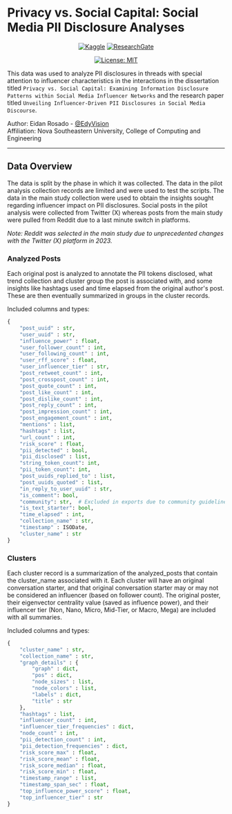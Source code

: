 # Privacy vs. Social Capital: Social Media PII Disclosure Analyses

<div align='center'>

[![Kaggle](https://img.shields.io/badge/Kaggle-035a7d?style=for-the-badge&logo=kaggle&logoColor=white)](https://www.kaggle.com/code/edyvision/social-media-pii-disclosure-analyses-reddit/)
[![ResearchGate](https://img.shields.io/badge/ResearchGate-00CCBB?style=for-the-badge&logo=ResearchGate&logoColor=white)](https://www.researchgate.net/profile/Eidan-Rosado)

[![License: MIT](https://img.shields.io/badge/License-MIT-yellow.svg)](https://opensource.org/licenses/MIT)


</div>

This data was used to analyze PII disclosures in threads with special attention to influencer characteristics in the interactions in the dissertation titled `Privacy vs. Social Capital: Examining Information Disclosure Patterns within Social Media Influencer Networks` and the research paper titled `Unveiling Influencer-Driven PII Disclosures in Social Media Discourse`.

Author: Eidan Rosado - [@EdyVision](https://github.com/EdyVision)  <br/>
Affiliation: Nova Southeastern University, College of Computing and Engineering

---

## Data Overview
The data is split by the phase in which it was collected. The data in the pilot analysis collection records are limited and were used to test the scripts. The data in the main study collection were used to obtain the insights sought regarding influencer impact on PII disclosures. Social posts in the pilot analysis were collected from Twitter (X) whereas posts from the main study were pulled from Reddit due to a last minute switch in platforms.

<em>
Note: Reddit was selected in the  main study due to unprecedented changes with the Twitter (X) platform in 2023.
</em>

### Analyzed Posts
Each original post is analyzed to annotate the PII tokens disclosed, what trend collection and cluster group the post is associated with, and some insights like hashtags used and time elapsed from the original author's post. These are then eventually summarized in groups in the cluster records.

Included columns and types:

```python
{
    "post_uuid" : str,
    "user_uuid" : str,
    "influence_power" : float,
    "user_follower_count" : int,
    "user_following_count" : int,
    "user_rff_score" : float,
    "user_influencer_tier" : str,
    "post_retweet_count" : int,
    "post_crosspost_count" : int,
    "post_quote_count" : int,
    "post_like_count" : int,
    "post_dislike_count" : int,
    "post_reply_count" : int,
    "post_impression_count" : int,
    "post_engagement_count" : int,
    "mentions" : list,
    "hashtags" : list,
    "url_count" : int,
    "risk_score" : float,
    "pii_detected" : bool,
    "pii_disclosed" : list,
    "string_token_count": int,
    "pii_token_count": int,
    "post_uuids_replied_to" : list,
    "post_uuids_quoted" : list,
    "in_reply_to_user_uuid" : str,
    "is_comment": bool,
    "community": str,  # Excluded in exports due to community guidelines
    "is_text_starter": bool,
    "time_elapsed" : int,
    "collection_name" : str,
    "timestamp" : ISODate,
    "cluster_name" : str
}
```

### Clusters
Each cluster record is a summarization of the analyzed_posts that contain the cluster_name associated with it. Each cluster will have an original conversation starter, and that original conversation starter may or may not be considered an influencer (based on follower count). The original poster, their eigenvector centrality value (saved as influence power), and their influencer tier (Non, Nano, Micro, Mid-Tier, or Macro, Mega) are included with all summaries.

Included columns and types:

```python
{
    "cluster_name" : str,
    "collection_name" : str,
    "graph_details" : {
        "graph" : dict,
        "pos" : dict,
        "node_sizes" : list,
        "node_colors" : list,
        "labels" : dict,
        "title" : str
    },
    "hashtags" : list,
    "influencer_count" : int,
    "influencer_tier_frequencies" : dict,
    "node_count" : int,
    "pii_detection_count" : int,
    "pii_detection_frequencies" : dict,
    "risk_score_max" : float,
    "risk_score_mean" : float,
    "risk_score_median" : float,
    "risk_score_min" : float,
    "timestamp_range" : list,
    "timestamp_span_sec" : float,
    "top_influence_power_score" : float,
    "top_influencer_tier" : str
}
```

